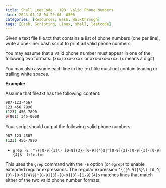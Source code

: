 ```yaml
---
title: Shell LeetCode - 193. Valid Phone Numbers
date: 2023-01-18 04:20:00 -0500
categories: [Resources, Bash, Walkthrough]
tags: [Bash, Scripting, Linux, shell, leetcode]
---
```


Given a text file file.txt that contains a list of phone numbers (one per line), write a one-liner bash script to print all valid phone numbers.

You may assume that a valid phone number must appear in one of the following two formats: (xxx) xxx-xxxx or xxx-xxx-xxxx. (x means a digit)

You may also assume each line in the text file must not contain leading or trailing white spaces.

**Example:**

Assume that file.txt has the following content:

```bash
987-123-4567
123 456 7890
(123) 456-7890
0(001) 345-0000
```

Your script should output the following valid phone numbers:

```bash
987-123-4567
(123) 456-7890
```

- `grep -E '^\([0-9]{3}\) [0-9]{3}-[0-9]{4}$|^[0-9]{3}-[0-9]{3}-[0-9]{4}$' file.txt`

This uses the `grep` command with the `-E` option (or `egrep`) to enable extended regular expressions. The regular expression `^\([0-9]{3}\) [0-9]{3}-[0-9]{4}$|^[0-9]{3}-[0-9]{3}-[0-9]{4}$` matches lines that match either of the two valid phone number formats.